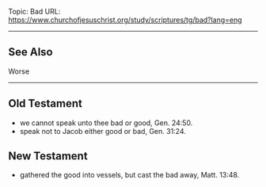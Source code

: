 Topic: Bad
URL: https://www.churchofjesuschrist.org/study/scriptures/tg/bad?lang=eng

---

## See Also

Worse

---

## Old Testament

- we cannot speak unto thee bad or good, Gen. 24:50.
- speak not to Jacob either good or bad, Gen. 31:24.

## New Testament

- gathered the good into vessels, but cast the bad away, Matt. 13:48.

